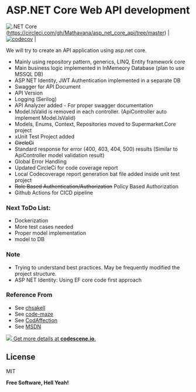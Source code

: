 # ASP.NET Core Web API development

![.NET Core](https://github.com/MathavanN/asp_net_core_api/workflows/.NET%20Core/badge.svg)(https://circleci.com/gh/Mathavana/asp_net_core_api/tree/master) | [![codecov](https://codecov.io/gh/Mathavana/asp_net_core_api/branch/develop/graph/badge.svg)](https://codecov.io/gh/Mathavana/asp_net_core_api) |

We will try to create an API application using asp.net core.
- Mainly using repository pattern, generics, LINQ, Entity framework core
- Main business logic implemented in InMemeory Database (plan to use MSSQL DB)
- ASP NET Identity, JWT Authentication implemented in a separate DB
- Swagger for API Document
- API Version
- Logging (Serilog)
- API Analyzer added - For proper swagger documentation
- Model.IsValid is removed in each controller. (ApiController auto implement Model.IsValid)
- Models, Enums, Context, Repositories moved to Supermarket.Core project
- xUnit Test Project added
- ~~CircleCi~~
- Standard response for error (400, 403, 404, 500) results (Similar to ApiController model validation result)
- Global Error Handling
- Updated CircleCi for code coverage report
- Local Codecoverage report generation bat file added inside unit test project
- ~~Role Based Authentication/Authorization~~ Policy Based Authorization
- Github Actions for CICD pipeline

### Next ToDo List:

- Dockerization
- More test cases needed
- Proper model implementation
- model to DB


### Note
- Trying to understand best practices. May be frequently modified the project structure.
- ASP NET Identity: Using EF core code first approach

### Reference From
- See [chsakell](https://chsakell.com)
- See [code-maze](https://code-maze.com)
- See [CodAffection](https://www.youtube.com/channel/UCvzlnZbePin9kH-1JCKBt8Q)
- See [MSDN](https://msdn.microsoft.com/en-us/magazine/mt826337.aspx)

[![](https://codescene.io/projects/4502/status.svg) Get more details at **codescene.io**.](https://codescene.io/projects/4502/jobs/latest-successful/results)

License
----

MIT


**Free Software, Hell Yeah!**
